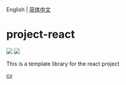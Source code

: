 English | [简体中文](./README_zh-CN.md)

# project-react

[![](https://img.shields.io/badge/react-18.0.0-brightgreen.svg?style=flat-square)](https://github.com/facebook/react)
[![](https://img.shields.io/dub/l/vibe-d.svg?style=flat-square)](https://tldrlegal.com/license/mit-license)

This is a template library for the react project

[cv](./CV.md)
